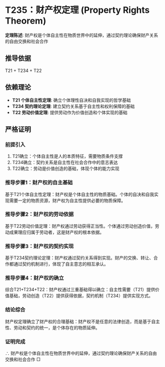 # T235：财产权定理 (Property Rights Theorem)

**定理陈述**: 财产权是个体自主性在物质世界中的延伸，通过契约理论确保财产关系的自由交换和社会合作

## 推导依据
T21 + T234 + T22

## 依赖理论
- **T21 个体自主性定理**: 确立个体理性自决和自我实现的哲学基础
- **T234 契约理论定理**: 建立契约关系基于自主性和权利保障的基础
- **T22 劳动价值定理**: 提供劳动作为价值创造和个体实现的基础

## 严格证明

### 前提引入
1. T21确立：个体自主性是人的本质特征，需要物质条件支撑
2. T234确立：契约关系是自主性在社会合作中的意志表达
3. T22确立：劳动是价值创造的基础，体现个体的能力实现

### 推导步骤1：财产权的自主基础
基于T21个体自主性定理：财产权是个体自主性的物质基础。个体的自决和自我实现需要一定的物质资源，财产权为自主性提供必要的物质保障。

### 推导步骤2：财产权的劳动依据
基于T22劳动价值定理：财产权通过劳动获得正当性。个体通过劳动创造价值，劳动成果理应归属于劳动者，这是财产权的根本依据。

### 推导步骤3：财产权的契约实现
基于T234契约理论定理：财产权通过契约关系得到实现。财产的交换、转让、合作都通过契约机制进行，体现了自主意志的相互承认。

### 推导步骤4：财产权的确立
综合T21+T234+T22：财产权通过三重基础得以确立：自主性需要（T21）提供价值基础，劳动创造（T22）提供获得依据，契约机制（T234）提供实现方式。

### 结论综合
财产权定理确立了财产权的合理基础：财产权不是任意的法律创造，而是基于自主性、劳动和契约的统一，是个体存在的物质延伸。

### 证明完成
∴ 财产权是个体自主性在物质世界中的延伸，通过契约理论确保财产关系的自由交换和社会合作 □